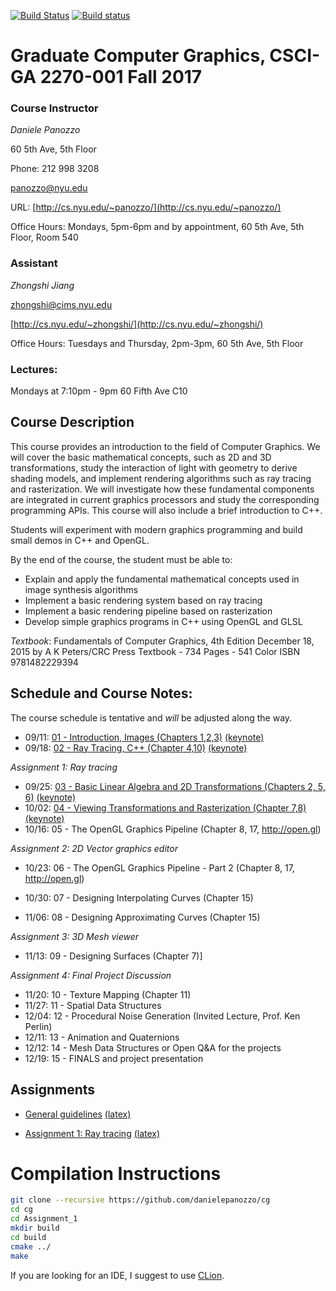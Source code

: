 [![Build Status](https://travis-ci.org/danielepanozzo/cg.svg?branch=master)](https://travis-ci.org/danielepanozzo/cg)
[![Build status](https://ci.appveyor.com/api/projects/status/3b1dti4xig8i3c4a?svg=true)](https://ci.appveyor.com/project/danielepanozzo/cg)

# Graduate Computer Graphics, CSCI-GA 2270-001 Fall 2017

### Course Instructor
*Daniele Panozzo*

60 5th Ave, 5th Floor

Phone: 212 998 3208

[panozzo@nyu.edu](mailto:panozzo@nyu.edu)

URL: [http://cs.nyu.edu/~panozzo/](http://cs.nyu.edu/~panozzo/)

Office Hours: Mondays, 5pm-6pm and by appointment, 60 5th Ave, 5th Floor, Room 540

### Assistant
*Zhongshi Jiang*

[zhongshi@cims.nyu.edu](mailto:zhongshi@cims.nyu.edu)

[http://cs.nyu.edu/~zhongshi/](http://cs.nyu.edu/~zhongshi/)

Office Hours: Tuesdays and Thursday, 2pm-3pm, 60 5th Ave, 5th Floor

### Lectures:
Mondays at 7:10pm - 9pm
60 Fifth Ave C10

## Course Description

This course provides an introduction to the field of Computer Graphics. We will cover the basic mathematical concepts, such as 2D and 3D transformations, study the interaction of light with geometry to derive  shading models, and implement rendering algorithms such as ray tracing and rasterization. We will investigate how these fundamental components are integrated in current graphics processors and study the corresponding programming APIs. This course will also include a brief introduction to C++.

Students will experiment with modern graphics programming and build small demos in C++ and OpenGL.

By the end of the course, the student must be able to:

* Explain and apply the fundamental mathematical concepts used in  image synthesis algorithms
* Implement a basic rendering system based on ray tracing
* Implement a basic rendering pipeline based on rasterization
* Develop simple graphics programs in C++ using OpenGL and GLSL

*Textbook*:
Fundamentals of Computer Graphics, 4th Edition
December 18, 2015 by A K Peters/CRC Press
Textbook - 734 Pages - 541 Color
ISBN 9781482229394

## Schedule and Course Notes:

The course schedule is tentative and *will* be adjusted along the way.

* 09/11: [01 - Introduction, Images  (Chapters 1,2,3)](http://cs.nyu.edu/~panozzo/cg17/Slides/01%20-%20Introduction,%20Images.pdf) [(keynote)](http://cs.nyu.edu/~panozzo/cg17/Slides/01%20-%20Introduction,%20Images.key.zip)
* 09/18: [02 - Ray Tracing, C++ (Chapter 4,10)](http://cs.nyu.edu/~panozzo/cg17/Slides/02%20-%20Ray%20Tracing,%20C++.pdf) [(keynote)](http://cs.nyu.edu/~panozzo/cg17/Slides/02%20-%20Ray%20Tracing,%20C++.key.pdf)

*Assignment 1: Ray tracing*

* 09/25: [03 - Basic Linear Algebra and 2D Transformations (Chapters 2, 5, 6)](http://cs.nyu.edu/~panozzo/cg17/Slides/03%20-%20Basic%20Linear%20Algebra%20and%202D%20Transformations.pdf) [(keynote)](http://cs.nyu.edu/~panozzo/cg17/Slides/03%20-%20Basic%20Linear%20Algebra%20and%202D%20Transformations.key.zip)
* 10/02: [04 - Viewing Transformations and Rasterization (Chapter 7,8)](http://cs.nyu.edu/~panozzo/cg17/Slides/04%20-%20Viewing%20Transformations,%20Rasterization.pdf)[(keynote)](http://cs.nyu.edu/~panozzo/cg17/Slides/04%20-%20Viewing%20Transformations,%20Rasterization.key.zip)
* 10/16: 05 - The OpenGL Graphics Pipeline (Chapter 8, 17, http://open.gl)

*Assignment 2: 2D Vector graphics editor*

* 10/23: 06 - The OpenGL Graphics Pipeline - Part 2 (Chapter 8, 17, http://open.gl)

* 10/30: 07 - Designing Interpolating Curves (Chapter 15)
* 11/06: 08 - Designing Approximating Curves (Chapter 15)

*Assignment 3: 3D Mesh viewer*

* 11/13: 09 - Designing Surfaces (Chapter 7)]

*Assignment 4: Final Project Discussion*

* 11/20: 10 - Texture Mapping (Chapter 11)
* 11/27: 11 - Spatial Data Structures
* 12/04: 12 - Procedural Noise Generation (Invited Lecture, Prof. Ken Perlin)
* 12/11: 13 - Animation and Quaternions
* 12/12: 14 - Mesh Data Structures or Open Q&A for the projects
* 12/19: 15 - FINALS and project presentation

## Assignments

* [General guidelines](http://cs.nyu.edu/~panozzo/cg17/Assignments/0%20-%20General%20Rules.pdf) [(latex)](http://cs.nyu.edu/~panozzo/cg17/Assignments/0%20-%20General%20Rules.zip)

* [Assignment 1: Ray tracing](http://cs.nyu.edu/~panozzo/cg17/Assignments/1%20-%20Ray%20Tracing.pdf) [(latex)](http://cs.nyu.edu/~panozzo/cg17/Assignments/1%20-%20Ray%20Tracing.zip)

<!-- * [Assignment 2: 2D Drawing App](http://cs.nyu.edu/~panozzo/cg/ex2.pdf)

* [Assignment 3: 3D Scene Editor](http://cs.nyu.edu/~panozzo/cg/ex3.pdf)

* [Assignment 4: Final Project](http://cs.nyu.edu/~panozzo/cg/ex4.pdf) -->

# Compilation Instructions

```bash
git clone --recursive https://github.com/danielepanozzo/cg
cd cg
cd Assignment_1
mkdir build
cd build
cmake ../
make
```

If you are looking for an IDE, I suggest to use [CLion](https://www.jetbrains.com/clion/).
